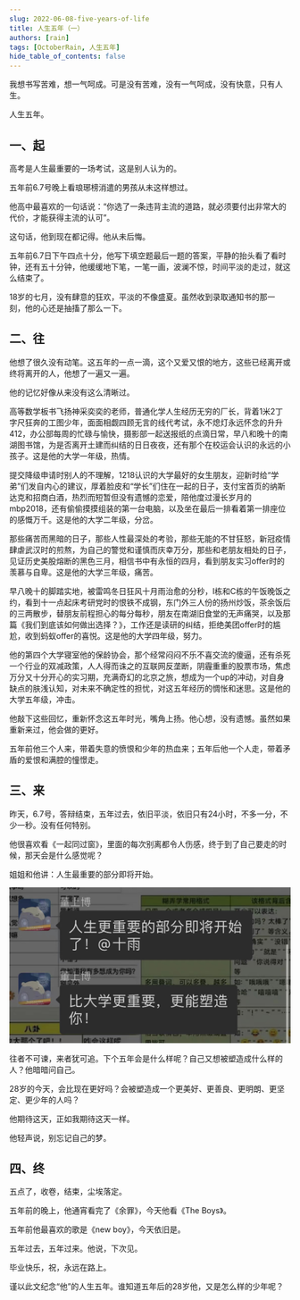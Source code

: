 ```yaml
---
slug: 2022-06-08-five-years-of-life
title: 人生五年（一）
authors: [rain]
tags: [OctoberRain, 人生五年]
hide_table_of_contents: false
---
```


我想书写苦难，想一气呵成。可是没有苦难，没有一气呵成，没有快意，只有人生。

人生五年。

## 一、起

高考是人生最重要的一场考试，这是别人认为的。

五年前6.7号晚上看琅琊榜消遣的男孩从未这样想过。

他高中最喜欢的一句话说：“你选了一条违背主流的道路，就必须要付出非常大的代价，才能获得主流的认可”。

这句话，他到现在都记得。他从未后悔。

五年前6.7日下午四点十分，他写下填空题最后一题的答案，平静的抬头看了看时钟，还有五十分钟，他缓缓地下笔，一笔一画，波澜不惊，时间平淡的走过，就这么结束了。

18岁的七月，没有肆意的狂欢，平淡的不像盛夏。虽然收到录取通知书的那一刻，他的心还是抽搐了那么一下。

## 二、往

他想了很久没有动笔。这五年的一点一滴，这个又爱又恨的地方，这些已经离开或终将离开的人，他想了一遍又一遍。

他的记忆好像从来没有这么清晰过。

高等数学板书飞扬神采奕奕的老师，普通化学人生经历无穷的厂长，背着1米2丁字尺狂奔的工图少年，面面相觑四顾无言的线代考试，永不熄灯永远怀念的升升412，办公部每周的忙碌与愉快，摄影部一起送报纸的点滴日常，早八和晚十的南湖图书馆，为是否离开土建而纠结的日日夜夜，还有那个在校运会认识的永远的小孩子。这是他的大学一年级，热情。

提交降级申请时别人的不理解，1218认识的大学最好的女生朋友，迎新时给“学弟”们发自内心的建议，厚着脸皮和“学长”们住在一起的日子，支付宝首页的纳斯达克和招商白酒，热烈而短暂但没有遗憾的恋爱，陪他度过漫长岁月的mbp2018，还有偷偷摸摸组装的第一台电脑，以及坐在最后一排看着第一排座位的感慨万千。这是他的大学二年级，分岔。

那些痛苦而黑暗的日子，那些人性最深处的考验，那些无能的不甘狂怒，新冠疫情肆虐武汉时的煎熬，为自己的警觉和谨慎而庆幸万分，那些和老朋友相处的日子，见证历史美股熔断的黑色三月，相信书中有永恒的四月，看到朋友实习offer时的羡慕与自卑。这是他的大学三年级，痛苦。

早八晚十的脚踏实地，被雷鸣冬日狂风十月雨治愈的分秒，I栋和C栋的午饭晚饭之约，看到十一点起床考研党时的恨铁不成钢，东门外三人份的扬州炒饭，茶余饭后的三两散步，替朋友前程担心的每分每秒，朋友在南湖旧食堂的无声痛哭，以及那篇《我们到底该如何做出选择？》，工作还是读研的纠结，拒绝美团offer时的尴尬，收到蚂蚁offer的喜悦。这是他的大学四年级，努力。

他的第四个大学寝室他的保龄协会，那个经常闷闷不乐不喜交流的傻逼，还有杀死一个行业的双减政策，人人得而诛之的互联网反垄断，阴霾重重的股票市场，焦虑万分又十分开心的实习期，充满奇幻的北京之旅，想成为一个up的冲动，对自身缺点的肤浅认知，对未来不确定性的担忧，对这五年经历的惆怅和迷思。这是他的大学五年级，冲击。

他敲下这些回忆，重新怀念这五年时光，嘴角上扬。他心想，没有遗憾。虽然如果重新来过，他会做的更好。

五年前他三个人来，带着失意的愤恨和少年的热血来；五年后他一个人走，带着矛盾的爱恨和满腔的憧憬走。

## 三、来

昨天，6.7号，答辩结束，五年过去，依旧平淡，依旧只有24小时，不多一分，不少一秒。没有任何特别。

他很喜欢看《一起同过窗》，里面的每次别离都令人伤感，终于到了自己要走的时候，那天会是什么感觉呢？

姐姐和他讲：人生最重要的部分即将开始。

![姐姐的建议](./sister-suggestion.jpg)

往者不可谏，来者犹可追。下个五年会是什么样呢？自己又想被塑造成什么样的人？他暗暗问自己。

28岁的今天，会比现在更好吗？会被塑造成一个更美好、更善良、更明朗、更坚定、更少年的人吗？

他期待这天，正如我期待这天一样。

他轻声说，别忘记自己的梦。

## 四、终

五点了，收卷，结束，尘埃落定。

五年前的晚上，他通宵看完了《余罪》，今天他看《The Boys》。

五年前他最喜欢的歌是《new boy》，今天依旧是。

五年过去，五年过来。他说，下次见。

毕业快乐，祝，永远在路上。

谨以此文纪念“他”的人生五年。谁知道五年后的28岁他，又是怎么样的少年呢？